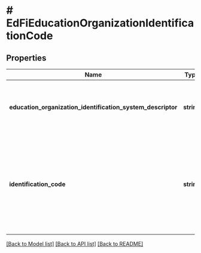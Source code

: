 # # EdFiEducationOrganizationIdentificationCode

## Properties

Name | Type | Description | Notes
------------ | ------------- | ------------- | -------------
**education_organization_identification_system_descriptor** | **string** | The school system, state, or agency assigning the identification code. |
**identification_code** | **string** | A unique number or alphanumeric code that is assigned to an education organization by a school, school system, state, or other agency or entity. |

[[Back to Model list]](../../README.md#models) [[Back to API list]](../../README.md#endpoints) [[Back to README]](../../README.md)
